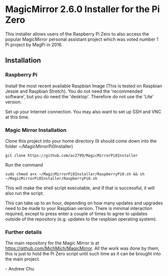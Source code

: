 # MagicMirror 2.6.0 Installer for the Pi Zero

This installer allows users of the Raspberry Pi Zero to also access the popular MagicMirror personal assistant project which was voted number 1 Pi project by MagPi in 2016.

## Installation

### Raspberry Pi

Install the most recent available Raspbian Image (This is tested on Raspbian Jessie and Raspbian Stretch). You do not need the 'recommended software', but you do need the 'desktop'. Therefore do not use the 'Lite' version.

Set up your Internet connection. You may also want to set up SSH and VNC at this time.

### Magic Mirror Installation

Clone this project into your home directory (It should come down into the folder ~/MagicMirrorPi0Installer)

```
git clone https://github.com/ac2799/MagicMirrorPi0Installer
```

Run the command

```
sudo chmod a+x ~/MagicMirrorPi0Installer/RaspberryPi0.sh && sh ~/MagicMirrorPi0Installer/RaspberryPi0.sh
```

This will make the shell script executable, and if that is successful, it will also run the script.

This can take up to an hour, depending on how many updates and upgrades need to be made to your Raspbian version. There is minimal interaction required, except to press enter a couple of times to agree to updates outside of the repository (e.g. updates to the raspbian operating system).

### Further details

The main repository for the Magic Mirror is at https://github.com/MichMich/MagicMirror. All the work was done by them, this is just to hold the Pi Zero script until such time as it can be brought into the main project.

\- Andrew Chu
